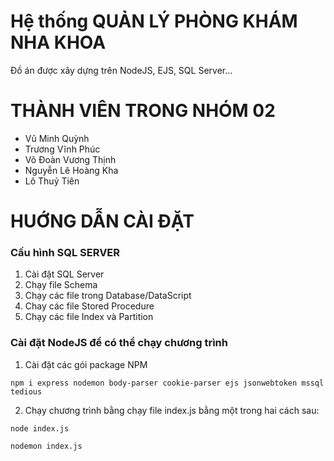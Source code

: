 # Hệ thống QUẢN LÝ PHÒNG KHÁM NHA KHOA
Đồ án được xây dựng trên NodeJS, EJS, SQL Server...

# THÀNH VIÊN TRONG NHÓM 02
- Vũ Minh Quỳnh
- Trương Vĩnh Phúc
- Võ Đoàn Vương Thịnh
- Nguyễn Lê Hoàng Kha
- Lô Thuỷ Tiên

# HUỚNG DẪN CÀI ĐẶT
### Cấu hình SQL SERVER
1. Cài đặt SQL Server
2. Chạy file Schema
3. Chạy các file trong Database/DataScript
4. Chay các file Stored Procedure
5. Chạy các file Index và Partition
### Cài đặt NodeJS để có thể chạy chương trình
1. Cài đặt các gói package NPM
```
npm i express nodemon body-parser cookie-parser ejs jsonwebtoken mssql tedious
```
2. Chạy chương trình bằng chạy file index.js bằng một trong hai cách sau:
```
node index.js
```
```
nodemon index.js
```
